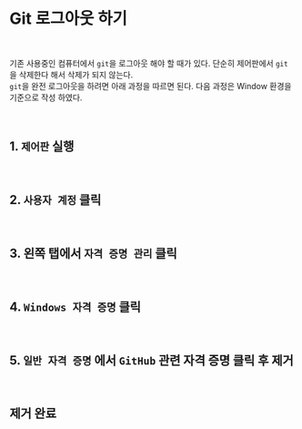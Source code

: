 # Git 로그아웃 하기

<br />

기존 사용중인 컴퓨터에서 `git`을 로그아웃 해야 할 때가 있다. 단순히 제어판에서 `git` 을 삭제한다 해서 삭제가 되지 않는다.  
`git`을 완전 로그아웃을 하려면 아래 과정을 따르면 된다.
다음 과정은 Window 환경을 기준으로 작성 하였다.

<br />

## 1. `제어판` 실행

<br />

## 2. `사용자 계정` 클릭

<br />

## 3. 왼쪽 탭에서 `자격 증명 관리` 클릭

<br />

## 4. `Windows 자격 증명` 클릭

<br />

## 5. `일반 자격 증명` 에서 `GitHub` 관련 자격 증명 클릭 후 제거

<br />

## 제거 완료
